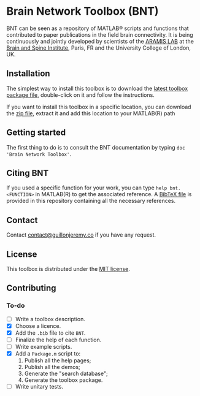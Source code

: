 # Brain Network Toolbox (BNT)

BNT can be seen as a repository of MATLAB&#174; scripts and functions that contributed to paper publications in the field brain connectivity. It is being continuously and jointly developed by scientists of the [ARAMIS LAB](http://www.aramislab.fr) at the [Brain and Spine Institute](https://icm-institute.org), Paris, FR and the University College of London, UK.

## Installation

The simplest way to install this toolbox is to download the [latest toolbox package file](https://github.com/brain-network/bnt/releases), double-click on it and follow the instructions.

If you want to install this toolbox in a specific location, you can download the [zip file](), extract it and add this location to your MATLAB(R) path 

## Getting started

The first thing to do is to consult the BNT documentation by typing `doc 'Brain Network Toolbox'`.

## Citing BNT

If you used a specific function for your work, you can type `help bnt.<FUNCTION>` in MATLAB(R) to get the associated reference.
A [BibTeX file](bnt.bib) is provided in this repository containing all the necessary references.

## Contact

Contact [contact@guillonjeremy.co](mailto:contact@guillonjeremy.co?Subject=%5BBNT%5D%20Request) if you have any request.

## License

This toolbox is distributed under the [MIT license](LICENSE.md).

## Contributing

### To-do

- [ ] Write a toolbox description.
- [x] Choose a licence.
- [x] Add the `.bib` file to cite `BNT`.
- [ ] Finalize the help of each function.
- [ ] Write example scripts.
- [x] Add a `Package.m` script to:
    1. Publish all the help pages;
    2. Publish all the demos;
    3. Generate the "search database";
    3. Generate the toolbox package.
- [ ] Write unitary tests.
